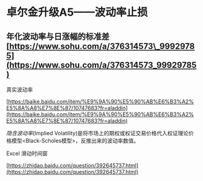 # 卓尔金升级A5——波动率止损

## 年化波动率与日涨幅的标准差 [https://www.sohu.com/a/376314573\_99929785](https://www.sohu.com/a/376314573_99929785)

真实波动率

[https://baike.baidu.com/item/%E9%9A%90%E5%90%AB%E6%B3%A2%E5%8A%A8%E7%8E%87/10747683?fr=aladdin](https://baike.baidu.com/item/%E9%9A%90%E5%90%AB%E6%B3%A2%E5%8A%A8%E7%8E%87/10747683?fr=aladdin)

_隐含波动率_\(Implied Volatility\)是将市场上的期权或权证交易价格代入权证理论价格模型&lt;Black-Scholes模型&gt;，反推出来的波动率数值。



Excel 滑动时间窗

[https://zhidao.baidu.com/question/392645737.html](https://zhidao.baidu.com/question/392645737.html)

